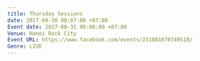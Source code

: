```yaml
---
title: Thursday Sessions
date: 2017-08-30 00:07:00 +07:00
Event date: 2017-08-31 00:00:00 +07:00
Venue: Hanoi Rock City
Event URL: https://www.facebook.com/events/231081870749518/
Genre: LIVE
---
```


